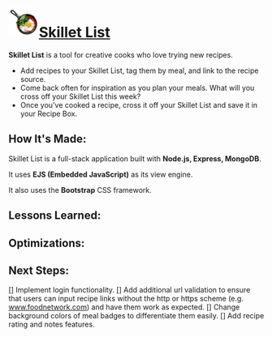 # <a href="https://github.com/celiackelly/skillet-list"><img src="https://github.com/celiackelly/skillet-list/blob/0d05a3f3875d38201a577039ed39600ddae4ca3f/public/img/skillet-icon.png" height="60px" alt="Logo- s skillet with eggs, tomatoes, and spinach">Skillet List</a> 

**Skillet List** is a tool for creative cooks who love trying new recipes.  
 - Add recipes to your Skillet List, tag them by meal, and link to the recipe source. 
 - Come back often for inspiration as you plan your meals. What will you cross off your Skillet List this week? 
 - Once you've cooked a recipe, cross it off your Skillet List and save it in your Recipe Box. 
  
## How It's Made:

Skillet List is a full-stack application built with **Node.js, Express, MongoDB**. 

It uses **EJS (Embedded JavaScript)** as its view engine. 

It also uses the **Bootstrap** CSS framework. 

## Lessons Learned:


## Optimizations: 

 

## Next Steps:
[] Implement login functionality.
[] Add additional url validation to ensure that users can input recipe links without the http or https scheme (e.g. www.foodnetwork.com) and have them work as expected.
[] Change background colors of meal badges to differentiate them easily. 
[] Add recipe rating and notes features. 

